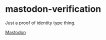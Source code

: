 # mastodon-verification
Just a proof of identity type thing.

<a rel="me" href="https://ioc.exchange/@cstromblad">Mastodon</a>
